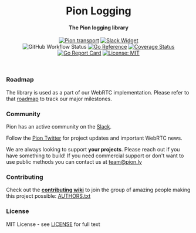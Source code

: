 <h1 align="center">
  <br>
  Pion Logging
  <br>
</h1>
<h4 align="center">The Pion logging library</h4>
<p align="center">
  <a href="https://pion.ly"><img src="https://img.shields.io/badge/pion-logging-gray.svg?longCache=true&colorB=brightgreen" alt="Pion transport"></a>
  <a href="http://gophers.slack.com/messages/pion"><img src="https://img.shields.io/badge/join-us%20on%20slack-gray.svg?longCache=true&logo=slack&colorB=brightgreen" alt="Slack Widget"></a>
  <br>
  <img alt="GitHub Workflow Status" src="https://img.shields.io/github/actions/workflow/status/pion/logging/test.yaml">
  <a href="https://pkg.go.dev/github.com/pion/logging"><img src="https://pkg.go.dev/badge/github.com/pion/logging.svg" alt="Go Reference"></a>
  <a href="https://codecov.io/gh/pion/logging"><img src="https://codecov.io/gh/pion/logging/branch/master/graph/badge.svg" alt="Coverage Status"></a>
  <a href="https://goreportcard.com/report/github.com/pion/logging"><img src="https://goreportcard.com/badge/github.com/pion/logging" alt="Go Report Card"></a>
  <a href="LICENSE"><img src="https://img.shields.io/badge/License-MIT-yellow.svg" alt="License: MIT"></a>
</p>
<br>

### Roadmap
The library is used as a part of our WebRTC implementation. Please refer to that [roadmap](https://github.com/pion/webrtc/issues/9) to track our major milestones.

### Community
Pion has an active community on the [Slack](https://pion.ly/slack).

Follow the [Pion Twitter](https://twitter.com/_pion) for project updates and important WebRTC news.

We are always looking to support **your projects**. Please reach out if you have something to build!
If you need commercial support or don't want to use public methods you can contact us at [team@pion.ly](mailto:team@pion.ly)

### Contributing
Check out the **[contributing wiki](https://github.com/pion/webrtc/wiki/Contributing)** to join the group of amazing people making this project possible: [AUTHORS.txt](./AUTHORS.txt)

### License
MIT License - see [LICENSE](LICENSE) for full text
